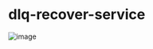 # dlq-recover-service

![image](https://cloud.githubusercontent.com/assets/106908/20644042/9738790e-b46b-11e6-968d-2a9fb7e37ebe.png)
